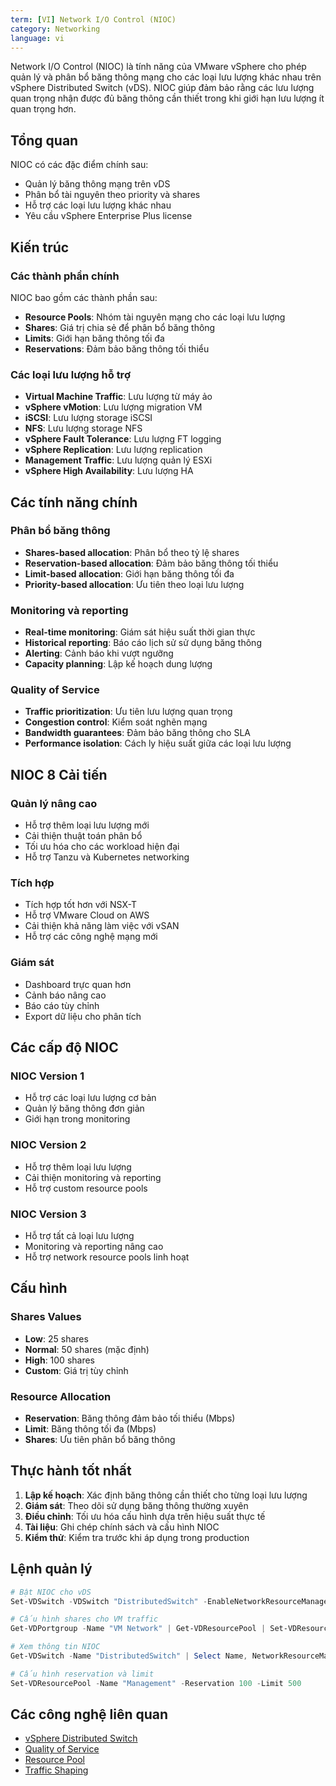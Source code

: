 ```yaml
---
term: [VI] Network I/O Control (NIOC)
category: Networking
language: vi
---
```


Network I/O Control (NIOC) là tính năng của VMware vSphere cho phép quản lý và phân bổ băng thông mạng cho các loại lưu lượng khác nhau trên vSphere Distributed Switch (vDS). NIOC giúp đảm bảo rằng các lưu lượng quan trọng nhận được đủ băng thông cần thiết trong khi giới hạn lưu lượng ít quan trọng hơn.

## Tổng quan

NIOC có các đặc điểm chính sau:
- Quản lý băng thông mạng trên vDS
- Phân bổ tài nguyên theo priority và shares
- Hỗ trợ các loại lưu lượng khác nhau
- Yêu cầu vSphere Enterprise Plus license

## Kiến trúc

### Các thành phần chính
NIOC bao gồm các thành phần sau:
- **Resource Pools**: Nhóm tài nguyên mạng cho các loại lưu lượng
- **Shares**: Giá trị chia sẻ để phân bổ băng thông
- **Limits**: Giới hạn băng thông tối đa
- **Reservations**: Đảm bảo băng thông tối thiểu

### Các loại lưu lượng hỗ trợ
- **Virtual Machine Traffic**: Lưu lượng từ máy ảo
- **vSphere vMotion**: Lưu lượng migration VM
- **iSCSI**: Lưu lượng storage iSCSI
- **NFS**: Lưu lượng storage NFS
- **vSphere Fault Tolerance**: Lưu lượng FT logging
- **vSphere Replication**: Lưu lượng replication
- **Management Traffic**: Lưu lượng quản lý ESXi
- **vSphere High Availability**: Lưu lượng HA

## Các tính năng chính

### Phân bổ băng thông
- **Shares-based allocation**: Phân bổ theo tỷ lệ shares
- **Reservation-based allocation**: Đảm bảo băng thông tối thiểu
- **Limit-based allocation**: Giới hạn băng thông tối đa
- **Priority-based allocation**: Ưu tiên theo loại lưu lượng

### Monitoring và reporting
- **Real-time monitoring**: Giám sát hiệu suất thời gian thực
- **Historical reporting**: Báo cáo lịch sử sử dụng băng thông
- **Alerting**: Cảnh báo khi vượt ngưỡng
- **Capacity planning**: Lập kế hoạch dung lượng

### Quality of Service
- **Traffic prioritization**: Ưu tiên lưu lượng quan trọng
- **Congestion control**: Kiểm soát nghẽn mạng
- **Bandwidth guarantees**: Đảm bảo băng thông cho SLA
- **Performance isolation**: Cách ly hiệu suất giữa các loại lưu lượng

## NIOC 8 Cải tiến

### Quản lý nâng cao
- Hỗ trợ thêm loại lưu lượng mới
- Cải thiện thuật toán phân bổ
- Tối ưu hóa cho các workload hiện đại
- Hỗ trợ Tanzu và Kubernetes networking

### Tích hợp
- Tích hợp tốt hơn với NSX-T
- Hỗ trợ VMware Cloud on AWS
- Cải thiện khả năng làm việc với vSAN
- Hỗ trợ các công nghệ mạng mới

### Giám sát
- Dashboard trực quan hơn
- Cảnh báo nâng cao
- Báo cáo tùy chỉnh
- Export dữ liệu cho phân tích

## Các cấp độ NIOC

### NIOC Version 1
- Hỗ trợ các loại lưu lượng cơ bản
- Quản lý băng thông đơn giản
- Giới hạn trong monitoring

### NIOC Version 2
- Hỗ trợ thêm loại lưu lượng
- Cải thiện monitoring và reporting
- Hỗ trợ custom resource pools

### NIOC Version 3
- Hỗ trợ tất cả loại lưu lượng
- Monitoring và reporting nâng cao
- Hỗ trợ network resource pools linh hoạt

## Cấu hình

### Shares Values
- **Low**: 25 shares
- **Normal**: 50 shares (mặc định)
- **High**: 100 shares
- **Custom**: Giá trị tùy chỉnh

### Resource Allocation
- **Reservation**: Băng thông đảm bảo tối thiểu (Mbps)
- **Limit**: Băng thông tối đa (Mbps)
- **Shares**: Ưu tiên phân bổ băng thông

## Thực hành tốt nhất

1. **Lập kế hoạch**: Xác định băng thông cần thiết cho từng loại lưu lượng
2. **Giám sát**: Theo dõi sử dụng băng thông thường xuyên
3. **Điều chỉnh**: Tối ưu hóa cấu hình dựa trên hiệu suất thực tế
4. **Tài liệu**: Ghi chép chính sách và cấu hình NIOC
5. **Kiểm thử**: Kiểm tra trước khi áp dụng trong production

## Lệnh quản lý

```powershell
# Bật NIOC cho vDS
Set-VDSwitch -VDSwitch "DistributedSwitch" -EnableNetworkResourceManagement $true

# Cấu hình shares cho VM traffic
Get-VDPortgroup -Name "VM Network" | Get-VDResourcePool | Set-VDResourcePool -SharesLevel High

# Xem thông tin NIOC
Get-VDSwitch -Name "DistributedSwitch" | Select Name, NetworkResourceManagementEnabled

# Cấu hình reservation và limit
Set-VDResourcePool -Name "Management" -Reservation 100 -Limit 500
```

## Các công nghệ liên quan

- [vSphere Distributed Switch](/glossary/term/vsphere-distributed-switch)
- [Quality of Service](/glossary/term/quality-of-service)
- [Resource Pool](/glossary/term/resource-pool)
- [Traffic Shaping](/glossary/term/traffic-shaping)